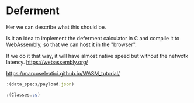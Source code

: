 # Deferment

Her we can describe what this should be.

Is it an idea to implement the deferment calculator in C and compile it to WebAssembly, so that we can host it in the "browser". 

If we do it that way, it will have almost native speed but without the netwotk latency. https://webassembly.org/

https://marcoselvatici.github.io/WASM_tutorial/


```javascript
:(data_specs/payload.json)
```

```csharp
:(Classes.cs)
```
